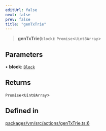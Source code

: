 ```yaml
---
editUrl: false
next: false
prev: false
title: "genTxTrie"
---
```


> **genTxTrie**(`block`): `Promise`\<`Uint8Array`\>

## Parameters

• **block**: [`Block`](/reference/tevm/block/classes/block/)

## Returns

`Promise`\<`Uint8Array`\>

## Defined in

[packages/vm/src/actions/genTxTrie.ts:6](https://github.com/qbzzt/tevm-monorepo/blob/main/packages/vm/src/actions/genTxTrie.ts#L6)
